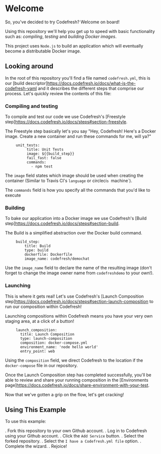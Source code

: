 # Welcome

So, you've decided to try Codefresh? Welcome on board!

Using this repository we'll help you get up to speed with basic functionality such as: *compiling*, *testing* and *building Docker images*.

This project uses `Node.js` to build an application which will eventually become a distributable Docker image.

## Looking around

In the root of this repository you'll find a file named `codefresh.yml`, this is our [build descriptor]https://docs.codefresh.io/docs/what-is-the-codefresh-yaml and it describes the different steps that comprise our process.
Let's quickly review the contents of this file:

### Compiling and testing

To compile and test our code we use Codefresh's [Freestyle step]https://docs.codefresh.io/docs/steps#section-freestyle.

The Freestyle step basically let's you say "Hey, Codefresh! Here's a Docker image. Create a new container and run these commands for me, will ya?"

```
     unit_tests:
          title: Unit Tests
          image: ${{build_step}}
          fail_fast: false
          commands:
            - npm test
```

The `image` field states which image should be used when creating the container (Similar to Travis CI's `language` or circleci`s `machine`).

The `commands` field is how you specify all the commands that you'd like to execute

### Building

To bake our application into a Docker image we use Codefresh's [Build step]https://docs.codefresh.io/docs/steps#section-build.

The Build is a simplified abstraction over the Docker build command.

```
     build_step:
         title: Build
         type: build
         dockerfile: Dockerfile
         image_name: codefresh/demochat
```

Use the `image_name` field to declare the name of the resulting image (don't forget to change the image owner name from `codefreshdemo` to your own!).

### Launching

This is where it gets real! Let's use Codefresh's [Launch Composition step]https://docs.codefresh.io/docs/steps#section-launch-composition to run our composition within Codefresh!

Launching compositions within Codefresh means you have your very own staging area, at a click of a button!
```
     launch_composition:
       title: Launch Composition
       type: launch-composition
       composition: docker-compose.yml
       environment_name: 'node hello world'
       entry_point: web
```

Using the `composition` field, we direct Codefresh to the location if the `docker-compose` file in our repository.

Once the Launch Composition step has completed successfully, you'll be able to review and share your running composition in the [Environments page]https://docs.codefresh.io/docs/share-environment-with-your-test.

Now that we've gotten a grip on the flow, let's get cracking!

## Using This Example

To use this example:

. Fork this repository to your own Github account.
. Log in to Codefresh using your Github account.
. Click the `Add Service` button.
. Select the forked repository.
. Select the `I have a Codefresh.yml file` option.
. Complete the wizard.
. Rejoice!
